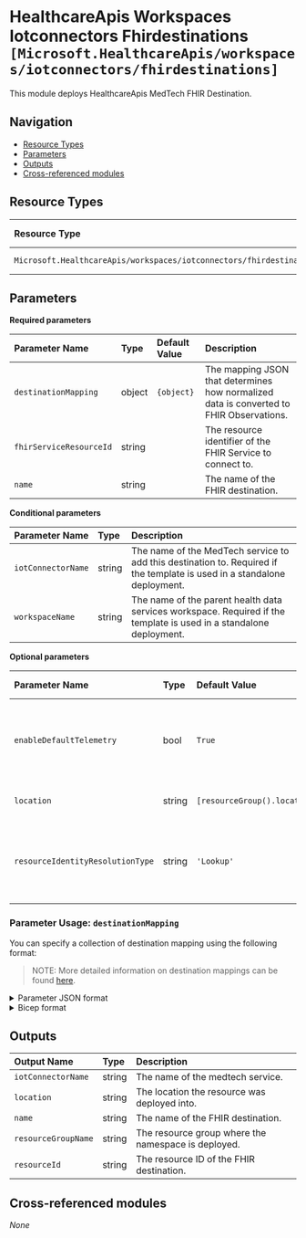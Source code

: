 # HealthcareApis Workspaces Iotconnectors Fhirdestinations `[Microsoft.HealthcareApis/workspaces/iotconnectors/fhirdestinations]`

This module deploys HealthcareApis MedTech FHIR Destination.

## Navigation

- [Resource Types](#Resource-Types)
- [Parameters](#Parameters)
- [Outputs](#Outputs)
- [Cross-referenced modules](#Cross-referenced-modules)

## Resource Types

| Resource Type | API Version |
| :-- | :-- |
| `Microsoft.HealthcareApis/workspaces/iotconnectors/fhirdestinations` | [2022-06-01](https://learn.microsoft.com/en-us/azure/templates/Microsoft.HealthcareApis/2022-06-01/workspaces/iotconnectors/fhirdestinations) |

## Parameters

**Required parameters**

| Parameter Name | Type | Default Value | Description |
| :-- | :-- | :-- | :-- |
| `destinationMapping` | object | `{object}` | The mapping JSON that determines how normalized data is converted to FHIR Observations. |
| `fhirServiceResourceId` | string |  | The resource identifier of the FHIR Service to connect to. |
| `name` | string |  | The name of the FHIR destination. |

**Conditional parameters**

| Parameter Name | Type | Description |
| :-- | :-- | :-- |
| `iotConnectorName` | string | The name of the MedTech service to add this destination to. Required if the template is used in a standalone deployment. |
| `workspaceName` | string | The name of the parent health data services workspace. Required if the template is used in a standalone deployment. |

**Optional parameters**

| Parameter Name | Type | Default Value | Allowed Values | Description |
| :-- | :-- | :-- | :-- | :-- |
| `enableDefaultTelemetry` | bool | `True` |  | Enable telemetry via the Customer Usage Attribution ID (GUID). |
| `location` | string | `[resourceGroup().location]` |  | Location for all resources. |
| `resourceIdentityResolutionType` | string | `'Lookup'` | `[Create, Lookup]` | Determines how resource identity is resolved on the destination. |


### Parameter Usage: `destinationMapping`

You can specify a collection of destination mapping using the following format:

> NOTE: More detailed information on destination mappings can be found [here](https://learn.microsoft.com/en-us/azure/healthcare-apis/iot/how-to-use-fhir-mappings).

<details>

<summary>Parameter JSON format</summary>

```json
"destinationMapping": {
    "value": {
        "templateType": "CodeValueFhir",
        "template": {
            "codes": [
                {
                    "code": "8867-4",
                    "system": "http://loinc.org",
                    "display": "Heart rate"
                }
            ],
            "periodInterval": 60,
            "typeName": "heartrate",
            "value": {
                "defaultPeriod": 5000,
                "unit": "count/min",
                "valueName": "hr",
                "valueType": "SampledData"
            }
        }
    }
}
```

</details>

<details>

<summary>Bicep format</summary>

```bicep
destinationMapping: {
    templateType: 'CodeValueFhir'
    template: {
        codes: [
            {
                code: '8867-4'
                system: 'http://loinc.org'
                display: 'Heart rate'
            }
        ],
        periodInterval: 60,
        typeName: 'heartrate'
        value: {
            defaultPeriod: 5000
            unit: 'count/min'
            valueName: 'hr'
            valueType: 'SampledData'
        }
    }
}
```

</details>

## Outputs

| Output Name | Type | Description |
| :-- | :-- | :-- |
| `iotConnectorName` | string | The name of the medtech service. |
| `location` | string | The location the resource was deployed into. |
| `name` | string | The name of the FHIR destination. |
| `resourceGroupName` | string | The resource group where the namespace is deployed. |
| `resourceId` | string | The resource ID of the FHIR destination. |

## Cross-referenced modules

_None_
